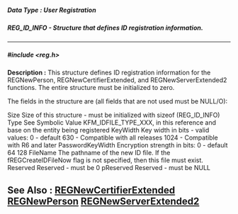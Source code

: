 ##### Data Type : User Registration
##### REG_ID_INFO - Structure that defines ID registration information.
---
##### #include <reg.h>
**Description :**
This structure defines ID registration information for the REGNewPerson, 
REGNewCertifierExtended, and REGNewServerExtended2 functions.  The entire 
structure must
be initialized to zero.

The fields in the structure are (all fields that are not used must be NULL/O):

Size   Size of this structure - must be initialized with sizeof (REG_ID_INFO)
Type   See Symbolic Value KFM_IDFILE_TYPE_XXX, in this reference and base on 
the entity being registered 
KeyWidth   Key width in bits - valid values: 
	    0 - default
	    630 - Compatible with all releases
	    1024 - Compatible with R6 and later
PasswordKeyWidth  Encryption strength in bits:
	    0 - default
	    64
	    128
FileName   The pathname of the new ID file. If the fREGCreateIDFileNow flag is 
not specified, then this file must exist. 
Reserved   Reserved - must be 0
pReserved   Reserved - must be NULL

**See Also :**
[REGNewCertifierExtended](D:/md_files/REGNewCertifierExtended.md)
[REGNewPerson](D:/md_files/REGNewPerson.md)
[REGNewServerExtended2](D:/md_files/REGNewServerExtended2.md)
---
